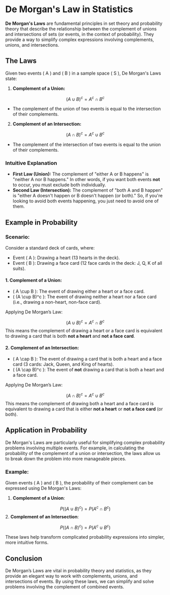 # De Morgan's Law in Statistics

**De Morgan's Laws** are fundamental principles in set theory and probability theory that describe the relationship between the complement of unions and intersections of sets (or events, in the context of probability). They provide a way to simplify complex expressions involving complements, unions, and intersections.

## The Laws

Given two events \( A \) and \( B \) in a sample space \( S \), De Morgan's Laws state:

1. **Complement of a Union:**
   
  $$ (A \cup B)^c = A^c \cap B^c
  $$ 
   - The complement of the union of two events is equal to the intersection of their complements.

2. **Complement of an Intersection:**
   
  $$ (A \cap B)^c = A^c \cup B^c
  $$ 
   - The complement of the intersection of two events is equal to the union of their complements.

### Intuitive Explanation

- **First Law (Union):** The complement of "either A or B happens" is "neither A nor B happens." In other words, if you want both events **not** to occur, you must exclude both individually.
- **Second Law (Intersection):** The complement of "both A and B happen" is "either A doesn't happen or B doesn't happen (or both)." So, if you're looking to avoid both events happening, you just need to avoid one of them.

## Example in Probability

### Scenario:
Consider a standard deck of cards, where:
- Event \( A \): Drawing a heart (13 hearts in the deck).
- Event \( B \): Drawing a face card (12 face cards in the deck: J, Q, K of all suits).

#### 1. **Complement of a Union**:
   - \( A \cup B \): The event of drawing either a heart or a face card.
   - \( (A \cup B)^c \): The event of drawing neither a heart nor a face card (i.e., drawing a non-heart, non-face card).

   Applying De Morgan’s Law:
   
  $$ (A \cup B)^c = A^c \cap B^c
  $$ 
   This means the complement of drawing a heart or a face card is equivalent to drawing a card that is both **not a heart** and **not a face card**.

#### 2. **Complement of an Intersection**:
   - \( A \cap B \): The event of drawing a card that is both a heart and a face card (3 cards: Jack, Queen, and King of hearts).
   - \( (A \cap B)^c \): The event of **not** drawing a card that is both a heart and a face card.

   Applying De Morgan’s Law:
   
  $$ (A \cap B)^c = A^c \cup B^c
  $$ 
   This means the complement of drawing both a heart and a face card is equivalent to drawing a card that is either **not a heart** or **not a face card** (or both).

## Application in Probability

De Morgan's Laws are particularly useful for simplifying complex probability problems involving multiple events. For example, in calculating the probability of the complement of a union or intersection, the laws allow us to break down the problem into more manageable pieces.

### Example:
Given events \( A \) and \( B \), the probability of their complement can be expressed using De Morgan's Laws:

1. **Complement of a Union**:
   
  $$ P((A \cup B)^c) = P(A^c \cap B^c)
  $$ 
2. **Complement of an Intersection**:
   
  $$ P((A \cap B)^c) = P(A^c \cup B^c)
  $$ 

These laws help transform complicated probability expressions into simpler, more intuitive forms.

## Conclusion

De Morgan’s Laws are vital in probability theory and statistics, as they provide an elegant way to work with complements, unions, and intersections of events. By using these laws, we can simplify and solve problems involving the complement of combined events.
